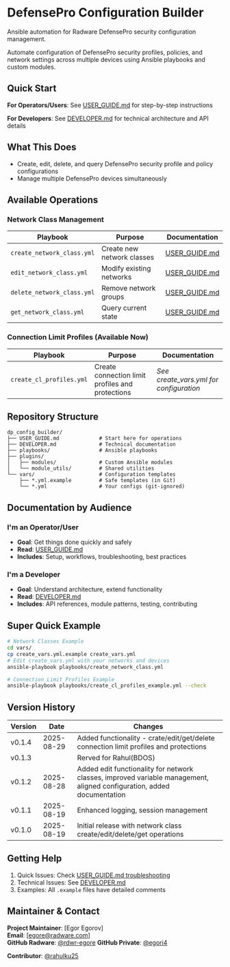 # DefensePro Configuration Builder

Ansible automation for Radware DefensePro security configuration management.

Automate configuration of DefensePro security profiles, policies, and network settings across multiple devices using Ansible playbooks and custom modules.

## Quick Start

**For Operators/Users**: See [USER_GUIDE.md](USER_GUIDE.md) for step-by-step instructions

**For Developers**: See [DEVELOPER.md](DEVELOPER.md) for technical architecture and API details

## What This Does

- Create, edit, delete, and query DefensePro security profile and policy configurations
- Manage multiple DefensePro devices simultaneously

## Available Operations

### Network Class Management

| Playbook | Purpose | Documentation |
|----------|---------|---------------|
| `create_network_class.yml` | Create new network classes | [USER_GUIDE.md](USER_GUIDE.md#workflow-1-create-new-network-classes) |
| `edit_network_class.yml` | Modify existing networks | [USER_GUIDE.md](USER_GUIDE.md#workflow-2-modify-existing-networks) |
| `delete_network_class.yml` | Remove network groups | [USER_GUIDE.md](USER_GUIDE.md#workflow-3-clean-up-networks) |
| `get_network_class.yml` | Query current state | [USER_GUIDE.md](USER_GUIDE.md#common-workflows) |

### Connection Limit Profiles (Available Now)

| Playbook | Purpose | Documentation |
|----------|---------|---------------|
| `create_cl_profiles.yml` | Create connection limit profiles and protections | *See create_vars.yml for configuration* |



## Repository Structure

```
dp_config_builder/
├── USER_GUIDE.md             # Start here for operations
├── DEVELOPER.md              # Technical documentation  
├── playbooks/                # Ansible playbooks
├── plugins/
│   ├── modules/              # Custom Ansible modules
│   └── module_utils/         # Shared utilities
└── vars/                     # Configuration templates
    ├── *.yml.example         # Safe templates (in Git)
    └── *.yml                 # Your configs (git-ignored)
```

## Documentation by Audience

### I'm an Operator/User
- **Goal**: Get things done quickly and safely
- **Read**: [USER_GUIDE.md](USER_GUIDE.md)
- **Includes**: Setup, workflows, troubleshooting, best practices

### I'm a Developer
- **Goal**: Understand architecture, extend functionality
- **Read**: [DEVELOPER.md](DEVELOPER.md)
- **Includes**: API references, module patterns, testing, contributing

## Super Quick Example

```bash
# Network Classes Example
cd vars/
cp create_vars.yml.example create_vars.yml
# Edit create_vars.yml with your networks and devices
ansible-playbook playbooks/create_network_class.yml

# Connection Limit Profiles Example  
ansible-playbook playbooks/create_cl_profiles_example.yml --check
```

## Version History

| Version | Date | Changes |
|---------|------|---------|
| v0.1.4 | 2025-08-29 | Added functionality - crate/edit/get/delete connection limit profiles and protections |
| v0.1.3 |       | Rerved for Rahul(BDOS)|
| v0.1.2 | 2025-08-28 | Added edit functionality for network classes, improved variable management, aligned configuration, added documentation |
| v0.1.1 | 2025-08-19 | Enhanced logging, session management |
| v0.1.0 | 2025-08-19 | Initial release with network class create/edit/delete/get operations |

## Getting Help

1. Quick Issues: Check [USER_GUIDE.md troubleshooting](USER_GUIDE.md#troubleshooting)
2. Technical Issues: See [DEVELOPER.md](DEVELOPER.md)
3. Examples: All `.example` files have detailed comments

## Maintainer & Contact

**Project Maintainer**: [Egor Egorov]  
**Email**: [egore@radware.com]  
**GitHub Radware**: [@rdwr-egore](https://github.com/rdwr-egore)
**GitHub Private**: [@egori4](https://github.com/egori4)

**Contributor**:  [@rahulku25](https://github.com/rahulku25)
